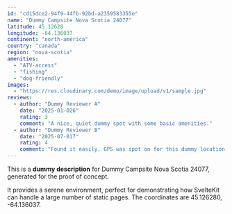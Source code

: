 ```yaml
---
id: "cd15dce2-94f9-44fb-92bd-a2359583355e"
name: "Dummy Campsite Nova Scotia 24077"
latitude: 45.12628
longitude: -64.136037
continent: "north-america"
country: "canada"
region: "nova-scotia"
amenities:
  - "ATV-access"
  - "fishing"
  - "dog-friendly"
images:
  - "https://res.cloudinary.com/demo/image/upload/v1/sample.jpg"
reviews:
  - author: "Dummy Reviewer A"
    date: "2025-01-026"
    rating: 3
    comment: "A nice, quiet dummy spot with some basic amenities."
  - author: "Dummy Reviewer B"
    date: "2025-07-017"
    rating: 4
    comment: "Found it easily. GPS was spot on for this dummy location."
---
```


This is a **dummy description** for Dummy Campsite Nova Scotia 24077, generated for the proof of concept.

It provides a serene environment, perfect for demonstrating how SvelteKit can handle a large number of static pages. The coordinates are 45.126280, -64.136037.
